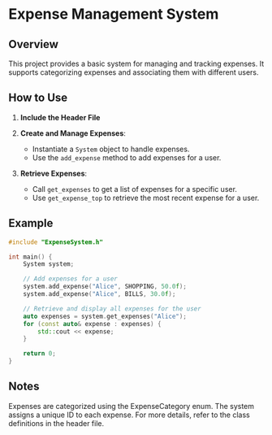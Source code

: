 # Expense Management System

## Overview

This project provides a basic system for managing and tracking expenses. It supports categorizing expenses and associating them with different users.

## How to Use

1. **Include the Header File**
2. **Create and Manage Expenses**:
   - Instantiate a `System` object to handle expenses.
   - Use the `add_expense` method to add expenses for a user.

3. **Retrieve Expenses**:
   - Call `get_expenses` to get a list of expenses for a specific user.
   - Use `get_expense_top` to retrieve the most recent expense for a user.

## Example

```cpp
#include "ExpenseSystem.h"

int main() {
    System system;

    // Add expenses for a user
    system.add_expense("Alice", SHOPPING, 50.0f);
    system.add_expense("Alice", BILLS, 30.0f);

    // Retrieve and display all expenses for the user
    auto expenses = system.get_expenses("Alice");
    for (const auto& expense : expenses) {
        std::cout << expense;
    }

    return 0;
}
```

## Notes
Expenses are categorized using the ExpenseCategory enum.
The system assigns a unique ID to each expense.
For more details, refer to the class definitions in the header file.